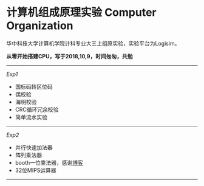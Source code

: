 ﻿# 计算机组成原理实验 Computer Organization

华中科技大学计算机学院计科专业大三上组原实验，实验平台为Logisim。

**从零开始搭建CPU，写于2018,10,9，时间匆匆，共勉**

- - -

*Exp1* 
- 国标码转区位码
- 偶校验
- 海明校验
- CRC循环冗余校验
- 简单流水实验

- - -

*Exp2* 
- 并行快速加法器
- 阵列乘法器
- booth一位乘法器，感谢[博客](https://blog.csdn.net/kai8wei/article/details/44308557)
- 32位MIPS运算器

- - -
